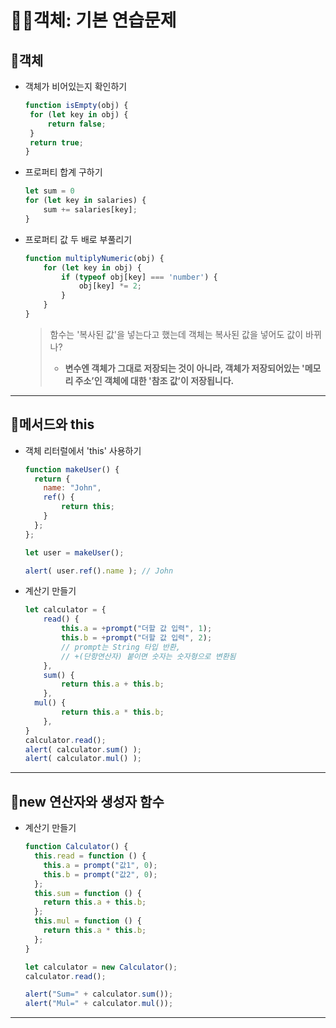 # ✍🏻객체: 기본 연습문제

## 📌객체

- 객체가 비어있는지 확인하기

  ```javascript
  function isEmpty(obj) {
   for (let key in obj) {
       return false;
   }
   return true;
  }
  ```

- 프로퍼티 합계 구하기

  ```js
  let sum = 0
  for (let key in salaries) {
      sum += salaries[key];
  }
  ```

- 프로퍼티 값 두 배로 부풀리기

  ```js
  function multiplyNumeric(obj) {
      for (let key in obj) {
          if (typeof obj[key] === 'number') {
              obj[key] *= 2;
          }
      }
  }
  ```

  > 함수는 '복사된 값'을 넣는다고 했는데 객체는 복사된 값을 넣어도 값이 바뀌나?
  >
  > - **변수엔 객체가 그대로 저장되는 것이 아니라, 객체가 저장되어있는 '메모리 주소’인 객체에 대한 '참조 값’이 저장됩니다.**

---

## 📌메서드와 this

- 객체 리터럴에서 'this' 사용하기

  ```js
  function makeUser() {
    return {
      name: "John",
      ref() {	
          return this;
      }
    };
  };
  
  let user = makeUser();
  
  alert( user.ref().name ); // John
  ```

- 계산기 만들기

  ```js
  let calculator = {
      read() {
          this.a = +prompt("더할 값 입력", 1);
          this.b = +prompt("더할 값 입력", 2);
          // prompt는 String 타입 반환,
          // +(단항연산자) 붙이면 숫자는 숫자형으로 변환됨
      },
      sum() {
          return this.a + this.b;
      },
  	mul() {
          return this.a * this.b;
      },
  }
  calculator.read();
  alert( calculator.sum() );
  alert( calculator.mul() );
  ```

---

## 📌new 연산자와 생성자 함수

- 계산기 만들기

  ```js
  function Calculator() {
    this.read = function () {
      this.a = prompt("값1", 0);
      this.b = prompt("값2", 0);
    };
    this.sum = function () {
      return this.a + this.b;
    };
    this.mul = function () {
      return this.a * this.b;
    };
  }
  
  let calculator = new Calculator();
  calculator.read();
  
  alert("Sum=" + calculator.sum());
  alert("Mul=" + calculator.mul());
  ```

  

---

